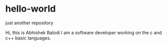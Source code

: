 # hello-world
just another repository

Hi, this is Abhishek Balodi I am a software developer working on the c and c++ basic languages.

